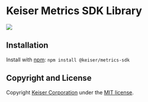# Keiser Metrics SDK Library
![](https://github.com/KeiserCorp/Keiser.Metrics.SDK/workflows/Publish%20NPM/badge.svg?branch=production)

## Installation
Install with [npm](https://www.npmjs.com/): `npm install @keiser/metrics-sdk`

## Copyright and License
Copyright [Keiser Corporation](http://keiser.com/) under the [MIT license](LICENSE.md).
